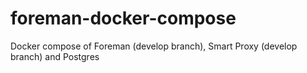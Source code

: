# foreman-docker-compose
Docker compose of Foreman (develop branch), Smart Proxy (develop branch) and Postgres
